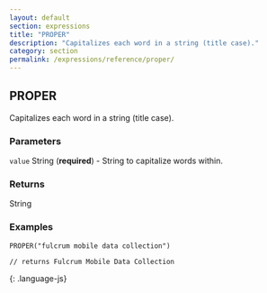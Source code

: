 ```yaml
---
layout: default
section: expressions
title: "PROPER"
description: "Capitalizes each word in a string (title case)."
category: section
permalink: /expressions/reference/proper/
---
```


## PROPER

Capitalizes each word in a string (title case).

### Parameters

`value` String (__required__) - String to capitalize words within.

### Returns

String

### Examples

~~~
PROPER("fulcrum mobile data collection")

// returns Fulcrum Mobile Data Collection
~~~
{: .language-js}